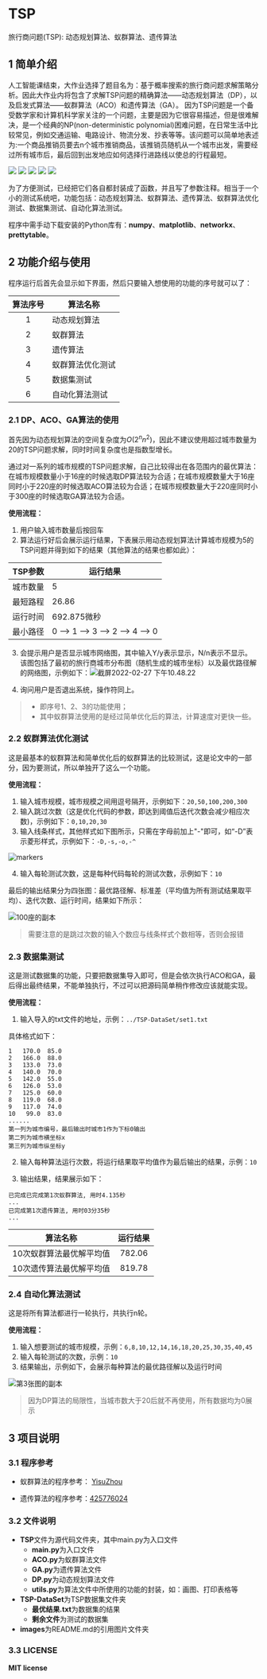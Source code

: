 # TSP
旅行商问题(TSP): 动态规划算法、蚁群算法、遗传算法

## 1 简单介绍

人工智能课结束，大作业选择了题目名为：基于概率搜索的旅行商问题求解策略分析。因此大作业内将包含了求解TSP问题的精确算法——动态规划算法（DP），以及启发式算法——蚁群算法（ACO）和遗传算法（GA）。
因为TSP问题是一个备受数学家和计算机科学家关注的一个问题，主要是因为它很容易描述，但是很难解决，是一个经典的NP(non-deterministic polynomial)困难问题，在日常生活中比较常见，例如交通运输、电路设计、物流分发、抄表等等。该问题可以简单地表述为:一个商品推销员要去n个城市推销商品，该推销员随机从一个城市出发，需要经过所有城市后，最后回到出发地应如何选择行进路线以使总的行程最短。

![](https://img.shields.io/badge/language-Python-blue) ![](https://img.shields.io/badge/algorithm-%E6%97%85%E8%A1%8C%E5%95%86%E9%97%AE%E9%A2%98(TSP)-orange) ![](https://img.shields.io/badge/algorithm-%E8%9A%81%E7%BE%A4%E7%AE%97%E6%B3%95(ACO)-red) ![](https://img.shields.io/badge/algorithm-%E5%8A%A8%E6%80%81%E8%A7%84%E5%88%92(DP)-red) ![](https://img.shields.io/badge/algorithm-%E9%81%97%E4%BC%A0%E7%AE%97%E6%B3%95(GA)-red)

为了方便测试，已经把它们各自都封装成了函数，并且写了参数注释。相当于一个小的测试系统吧，功能包括：动态规划算法、蚁群算法、遗传算法、蚁群算法优化测试、数据集测试、自动化算法测试。

程序中需手动下载安装的Python库有：**numpy**、**matplotlib**、**networkx**、**prettytable**。

## 2 功能介绍与使用

程序运行后首先会显示如下界面，然后只要输入想使用的功能的序号就可以了：

| 算法序号 | 算法名称         |
| :------: | ---------------- |
|    1     | 动态规划算法     |
|    2     | 蚁群算法         |
|    3     | 遗传算法         |
|    4     | 蚁群算法优化测试 |
|    5     | 数据集测试       |
|    6     | 自动化算法测试   |

### 2.1 DP、ACO、GA算法的使用

首先因为动态规划算法的空间复杂度为$O(2^nn^2)$，因此不建议使用超过城市数量为20的TSP问题求解，同时时间复杂度也是指数型增长。

通过对一系列的城市规模的TSP问题求解，自己比较得出在各范围内的最优算法：在城市规模数量小于16座的时候选取DP算法较为合适；在城市规模数量大于16座同时小于220座的时候选取ACO算法较为合适；在城市规模数量大于220座同时小于300座的时候选取GA算法较为合适。

**使用流程：**

1. 用户输入城市数量后按回车
2. 算法运行好后会展示运行结果，下表展示用动态规划算法计算城市规模为5的TSP问题并得到如下的结果（其他算法的结果也都如此）：

| TSP参数  | 运行结果                        |
| -------- | ------------------------------- |
| 城市数量 | 5                               |
| 最短路程 | 26.86                           |
| 运行时间 | 692.875微秒                     |
| 最小路径 | 0 --> 1 --> 3 --> 2 --> 4 --> 0 |

3. 会提示用户是否显示城市网络图，其中输入Y/y表示显示，N/n表示不显示。该图包括了最初的旅行商城市分布图（随机生成的城市坐标）以及最优路径解的网络图，示例如下：<img src="/Users/karl/Documents/Python/images/img1.png" alt="截屏2022-02-27 下午10.48.22"  />

4. 询问用户是否退出系统，操作符同上。

> - 即序号1、2、3的功能使用；
> - 其中蚁群算法使用的是经过简单优化后的算法，计算速度对更快一些。

### 2.2 蚁群算法优化测试

这是最基本的蚁群算法和简单优化后的蚁群算法的比较测试，这是论文中的一部分，因为要测试，所以单独开了这么一个功能。

**使用流程：**

1. 输入城市规模，城市规模之间用逗号隔开，示例如下：`20,50,100,200,300`
2. 输入跳过次数（这是优化代码的参数，即达到阈值后迭代次数会减少相应次数)，示例如下：`0,10,20,30`
3. 输入线条样式，其他样式如下图所示，只需在字母前加上"-"即可，如“-D”表示菱形样式，示例如下：`-D,-s,-o,-^`

![markers](/Users/karl/Documents/Python/images/img2.png)

4. 输入每轮测试次数，这是每种代码每轮的测试次数，示例如下：`10`

最后的输出结果分为四张图：最优路径解、标准差（平均值为所有测试结果取平均）、迭代次数、运行时间，结果如下所示：

![100座的副本](/Users/karl/Documents/Python/images/img3.png)

> 需要注意的是跳过次数的输入个数应与线条样式个数相等，否则会报错

### 2.3 数据集测试

这是测试数据集的功能，只要把数据集导入即可，但是会依次执行ACO和GA，最后得出最终结果，不能单独执行，不过可以把源码简单稍作修改应该就能实现。

**使用流程：**

1. 输入导入的txt文件的地址，示例：`../TSP-DataSet/set1.txt`

具体格式如下：

```
1   170.0  85.0
2   166.0  88.0
3   133.0  73.0
4   140.0  70.0
5   142.0  55.0
6   126.0  53.0
7   125.0  60.0
8   119.0  68.0
9   117.0  74.0
10   99.0  83.0
......
第一列为城市编号，最后输出时城市1作为下标0输出
第二列为城市横坐标x
第三列为城市纵坐标y
```

2. 输入每种算法运行次数，将运行结果取平均值作为最后输出的结果，示例：`10`

3. 输出结果，结果展示如下：

```
已完成已完成第1次蚁群算法, 用时4.135秒
...
已完成第1次遗传算法, 用时03分35秒
...
```

|         算法名称         | 运行结果 |
| :----------------------: | :------: |
| 10次蚁群算法最优解平均值 |  782.06  |
| 10次遗传算法最优解平均值 |  819.78  |

### 2.4 自动化算法测试

这是将所有算法都进行一轮执行，共执行n轮。

**使用流程：**

1. 输入想要测试的城市规模，示例：`6,8,10,12,14,16,18,20,25,30,35,40,45`
2. 输入每轮测试的次数，示例：`10`
3. 结果输出，示例如下，会展示每种算法的最优路径解以及运行时间

![第3张图的副本](/Users/karl/Documents/Python/images/img4.png)

> 因为DP算法的局限性，当城市数大于20后就不再使用，所有数据均为0展示

## 3 项目说明

### 3.1 程序参考

- 蚁群算法的程序参考： [YisuZhou](https://github.com/YisuZhou/TSP)

- 遗传算法的程序参考：[425776024](https://github.com/425776024/TSP-GA-py)

### 3.2 文件说明

- **TSP**文件为源代码文件夹，其中main.py为入口文件
  - **main.py**为入口文件
  - **ACO.py**为蚁群算法文件
  - **GA.py**为遗传算法文件
  - **DP.py**为动态规划算法文件
  - **utils.py**为算法文件中所使用的功能的封装，如：画图、打印表格等
- **TSP-DataSet**为TSP数据集文件夹
  - **最优结果.txt**为数据集的结果
  - **剩余文件**为测试的数据集
- **images**为README.md的引用图片文件夹

### 3.3 LICENSE

**MIT license**
